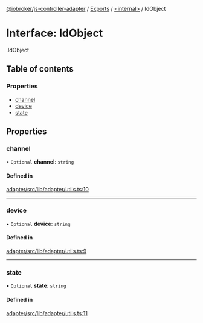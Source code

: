 [@iobroker/js-controller-adapter](../README.md) / [Exports](../modules.md) / [<internal\>](../modules/internal_.md) / IdObject

# Interface: IdObject

[<internal>](../modules/internal_.md).IdObject

## Table of contents

### Properties

- [channel](internal_.IdObject.md#channel)
- [device](internal_.IdObject.md#device)
- [state](internal_.IdObject.md#state)

## Properties

### channel

• `Optional` **channel**: `string`

#### Defined in

[adapter/src/lib/adapter/utils.ts:10](https://github.com/ioBroker/ioBroker.js-controller/blob/931c925a/packages/adapter/src/lib/adapter/utils.ts#L10)

___

### device

• `Optional` **device**: `string`

#### Defined in

[adapter/src/lib/adapter/utils.ts:9](https://github.com/ioBroker/ioBroker.js-controller/blob/931c925a/packages/adapter/src/lib/adapter/utils.ts#L9)

___

### state

• `Optional` **state**: `string`

#### Defined in

[adapter/src/lib/adapter/utils.ts:11](https://github.com/ioBroker/ioBroker.js-controller/blob/931c925a/packages/adapter/src/lib/adapter/utils.ts#L11)
